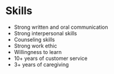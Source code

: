 # Skills
- Strong written and oral communication
- Strong interpersonal skills
- Counseling skills 
- Strong work ethic
- Willingness to learn
- 10+ years of customer service 
- 3+ years of caregiving
